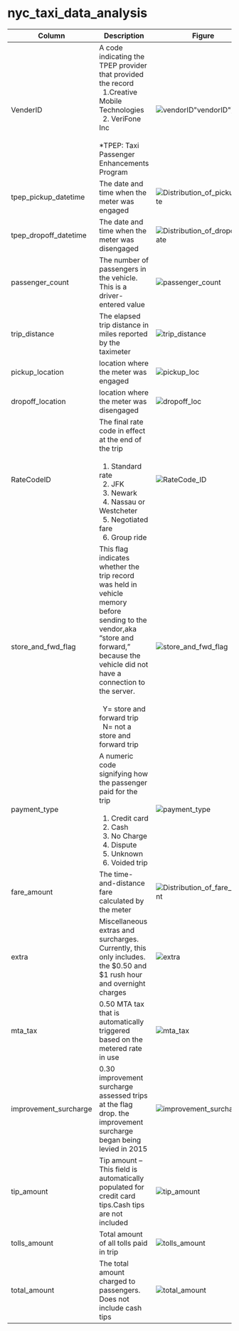 # nyc_taxi_data_analysis

|Column|Description|Figure|
|------|---|---|
|VenderID|A code indicating the TPEP provider that provided the record <br> &ensp;1.Creative Mobile Technologies <br> &ensp;2. VeriFone Inc <br><br>  *TPEP: Taxi Passenger Enhancements Program|![vendorID](https://github.com/user-attachments/assets/b847a4ee-1f00-459f-9312-21d336e14551)"vendorID")|
|tpep_pickup_datetime|The date and time when the meter was engaged|![Distribution_of_pickup_date](https://github.com/user-attachments/assets/4feb35d4-235c-4750-ab9b-87abbbbc5f0f)|
|tpep_dropoff_datetime|The date and time when the meter was disengaged|![Distribution_of_dropoff_date](https://github.com/user-attachments/assets/df6cd918-3f88-4a69-bbf7-38199717b93a)|
|passenger_count|The number of passengers in the vehicle. This is a driver-entered value|![passenger_count](https://github.com/user-attachments/assets/ee618060-24c3-43b2-902f-a5d6de5823e7)|
|trip_distance|The elapsed trip distance in miles reported by the taximeter|![trip_distance](https://github.com/user-attachments/assets/4ba4d1bd-a3d8-4edf-90eb-3b85fa168146)|
|pickup_location|location where the meter was engaged|![pickup_loc](https://github.com/user-attachments/assets/8cfae76a-9d2a-4b66-945f-439de301059c "pickup_loc")|
|dropoff_location|location where the meter was disengaged|![dropoff_loc](https://github.com/user-attachments/assets/12631b94-a945-4f63-87cd-efcb03df573e "dropoff_loc")|
|RateCodeID|The final rate code in effect at the end of the trip<br><br>&ensp;1. Standard rate<br>&ensp;2. JFK<br>&ensp;3. Newark<br>&ensp;4. Nassau or Westcheter<br>&ensp;5. Negotiated fare<br>&ensp;6. Group ride|![RateCode_ID](https://github.com/user-attachments/assets/00316c46-1cfc-4d4e-a259-2a3baacb2410)|
|store_and_fwd_flag|This flag indicates whether the trip record was held in vehicle memory before sending to the vendor,aka “store and forward,” because the vehicle did not have a connection to the server.<br><br>&ensp;Y= store and forward trip<br>&ensp;N= not a store and forward trip|![store_and_fwd_flag](https://github.com/user-attachments/assets/8cf4f6e7-2222-4ca0-8f54-b7298da843ec)|
|payment_type|A numeric code signifying how the passenger paid for the trip<br><br>&ensp;1. Credit card<br>&ensp;2. Cash<br>&ensp;3. No Charge<br>&ensp;4. Dispute<br>&ensp;5. Unknown<br>&ensp;6. Voided trip|![payment_type](https://github.com/user-attachments/assets/b5fbde1f-f2b4-47c1-af3e-e73e228a70d4)|
|fare_amount|The time-and-distance fare calculated by the meter|![Distribution_of_fare_amount](https://github.com/user-attachments/assets/e8881dc4-fbaa-4873-bc5d-034364866a96)|
|extra|Miscellaneous extras and surcharges. Currently, this only includes. the $0.50 and $1 rush hour and overnight charges|![extra](https://github.com/user-attachments/assets/045e46cb-0cf1-4794-bf00-22156fab3af1)|
|mta_tax|0.50 MTA tax that is automatically triggered based on the metered rate in use|![mta_tax](https://github.com/user-attachments/assets/e80c130e-c708-4128-999f-9d3c0b271a45)|
|improvement_surcharge|0.30 improvement surcharge assessed trips at the flag drop. the improvement surcharge began being levied in 2015|![improvement_surcharge](https://github.com/user-attachments/assets/849a73d4-e446-4b5f-8277-7bcff546d33a)|
|tip_amount|Tip amount – This field is automatically populated for credit card tips.Cash tips are not included|![tip_amount](https://github.com/user-attachments/assets/df364826-b411-4ed7-a82c-4f0c44fb89ec)|
|tolls_amount|Total amount of all tolls paid in trip|![tolls_amount](https://github.com/user-attachments/assets/33cb5ba9-0c5d-4ddb-897b-f59957b4fcad)|
|total_amount|The total amount charged to passengers. Does not include cash tips|![total_amount](https://github.com/user-attachments/assets/3012fa5e-deb0-4791-aec7-5bbdc3755328)|

